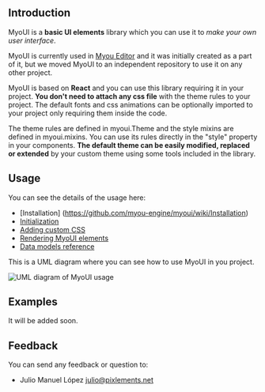 ## Introduction

MyoUI is a __basic UI elements__ library which you can use it to _make your own user interface_.

MyoUI is currently used in [Myou Editor](https://github.com/myou-engine/myou-editor) and it was initially created as a part of it, but we moved MyoUI to an independent repository to use it on any other project.

MyoUI is based on __React__ and you can use this library requiring it in your project. __You don't need to attach any css file__ with the theme rules to your project. The default fonts and css animations can be optionally imported to your project only requiring them inside the code.

The theme rules are defined in myoui.Theme and the style mixins are defined in myoui.mixins. You can use its rules directly in the "style" property in your components. __The default theme can be easily modified, replaced or extended__ by your custom theme using some tools included in the library.

## Usage

You can see the details of the usage here:

* [Installation] (https://github.com/myou-engine/myoui/wiki/Installation)
* [Initialization](https://github.com/myou-engine/myoui/wiki/Initialization)
* [Adding custom CSS](https://github.com/myou-engine/myoui/wiki/Adding-custom-CSS)
* [Rendering MyoUI elements](https://github.com/myou-engine/myoui/wiki/Rendering-MyoUI-elements)
* [Data models reference](https://github.com/myou-engine/myoui/wiki/Data-models-reference)

This is a UML diagram where you can see how to use MyoUI in you project.

![UML diagram of MyoUI usage](https://www.gliffy.com/go/share/image/sbpintcw3191i8hc3xah.png)


## Examples
It will be added soon.

## Feedback

You can send any feedback or question to:
* Julio Manuel López <julio@pixlements.net>
